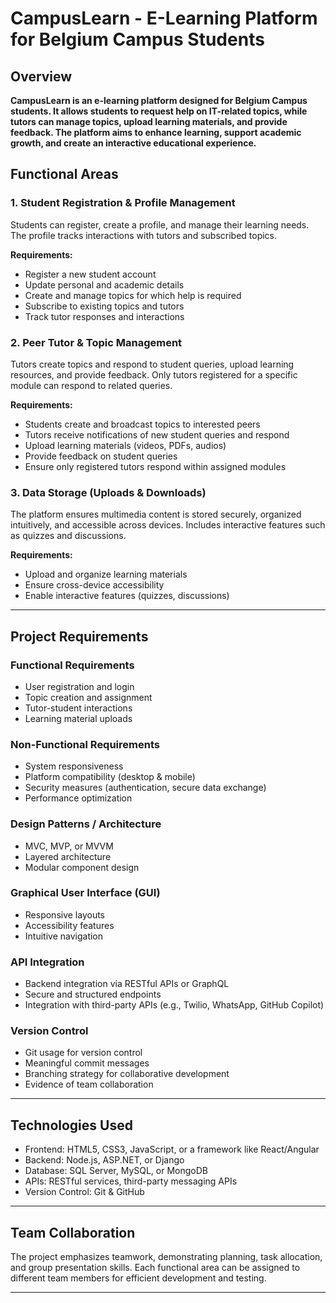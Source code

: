 # CampusLearn - E-Learning Platform for Belgium Campus Students

## Overview
**CampusLearn is an e-learning platform designed for Belgium Campus students. It allows students to request help on IT-related topics, while tutors can manage topics, upload learning materials, and provide feedback. The platform aims to enhance learning, support academic growth, and create an interactive educational experience.**

## Functional Areas

### 1. Student Registration & Profile Management
Students can register, create a profile, and manage their learning needs. The profile tracks interactions with tutors and subscribed topics.

**Requirements:**
- Register a new student account
- Update personal and academic details
- Create and manage topics for which help is required
- Subscribe to existing topics and tutors
- Track tutor responses and interactions

### 2. Peer Tutor & Topic Management
Tutors create topics and respond to student queries, upload learning resources, and provide feedback. Only tutors registered for a specific module can respond to related queries.

**Requirements:**
- Students create and broadcast topics to interested peers
- Tutors receive notifications of new student queries and respond
- Upload learning materials (videos, PDFs, audios)
- Provide feedback on student queries
- Ensure only registered tutors respond within assigned modules

### 3. Data Storage (Uploads & Downloads)
The platform ensures multimedia content is stored securely, organized intuitively, and accessible across devices. Includes interactive features such as quizzes and discussions.

**Requirements:**
- Upload and organize learning materials
- Ensure cross-device accessibility
- Enable interactive features (quizzes, discussions)

---

## Project Requirements

### Functional Requirements
- User registration and login
- Topic creation and assignment
- Tutor-student interactions
- Learning material uploads

### Non-Functional Requirements
- System responsiveness
- Platform compatibility (desktop & mobile)
- Security measures (authentication, secure data exchange)
- Performance optimization

### Design Patterns / Architecture
- MVC, MVP, or MVVM
- Layered architecture
- Modular component design

### Graphical User Interface (GUI)
- Responsive layouts
- Accessibility features
- Intuitive navigation

### API Integration
- Backend integration via RESTful APIs or GraphQL
- Secure and structured endpoints
- Integration with third-party APIs (e.g., Twilio, WhatsApp, GitHub Copilot)

### Version Control
- Git usage for version control
- Meaningful commit messages
- Branching strategy for collaborative development
- Evidence of team collaboration

---

## Technologies Used
- Frontend: HTML5, CSS3, JavaScript, or a framework like React/Angular
- Backend: Node.js, ASP.NET, or Django
- Database: SQL Server, MySQL, or MongoDB
- APIs: RESTful services, third-party messaging APIs
- Version Control: Git & GitHub

---

## Team Collaboration
The project emphasizes teamwork, demonstrating planning, task allocation, and group presentation skills. Each functional area can be assigned to different team members for efficient development and testing.

---
